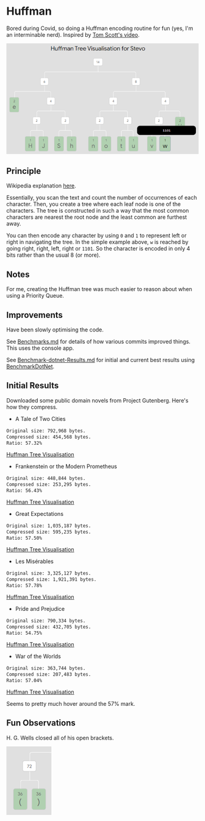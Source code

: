 # Huffman

Bored during Covid, so doing a Huffman encoding routine for fun (yes, I'm an interminable nerd). Inspired by [Tom Scott's video](https://www.youtube.com/watch?v=JsTptu56GM8).

![Huffman Tree Visualisation for Stevo](https://github.com/stevehjohn/Huffman/blob/master/Illustration.png "Huffman Tree Visualisation for Stevo")

## Principle

Wikipedia explanation [here](https://en.wikipedia.org/wiki/Huffman_coding).

Essentially, you scan the text and count the number of occurrences of each character. Then, you create a tree where each leaf node is one of the characters. The tree is constructed in such a way that the most common characters are nearest the root node and the least common are furthest away.

You can then encode any character by using `0` and `1` to represent left or right in navigating the tree. In the simple example above, `w` is reached by going right, right, left, right or `1101`. So the character is encoded in only 4 bits rather than the usual 8 (or more).

## Notes

For me, creating the Huffman tree was much easier to reason about when using a Priority Queue.

## Improvements

Have been slowly optimising the code.

See [Benchmarks.md](https://github.com/stevehjohn/Huffman/blob/master/Benchmarks.md) for details of how various commits improved things. This uses the console app.

See [Benchmark-dotnet-Results.md](https://github.com/stevehjohn/Huffman/blob/master/Benchmark-dotnet-Results.md) for initial and current best results using [BenchmarkDotNet](https://benchmarkdotnet.org/).

## Initial Results

Downloaded some public domain novels from Project Gutenberg. Here's how they compress.

- A Tale of Two Cities

```
Original size: 792,968 bytes.
Compressed size: 454,568 bytes.
Ratio: 57.32%
```

[Huffman Tree Visualisation](https://stevehjohn.github.io/Huffman/visualisations/A%20Tale%20of%20Two%20Cities.html)

- Frankenstein or the Modern Prometheus

```
Original size: 448,844 bytes.
Compressed size: 253,295 bytes.
Ratio: 56.43%
```

[Huffman Tree Visualisation](https://stevehjohn.github.io/Huffman/visualisations/Frankenstein%20or%20the%20Modern%20Prometheus.html)

- Great Expectations

```
Original size: 1,035,187 bytes.
Compressed size: 595,235 bytes.
Ratio: 57.50%
```

[Huffman Tree Visualisation](https://stevehjohn.github.io/Huffman/visualisations/Great%20Expectations.html)

- Les Misérables

```
Original size: 3,325,127 bytes.
Compressed size: 1,921,391 bytes.
Ratio: 57.78%
```

[Huffman Tree Visualisation](https://stevehjohn.github.io/Huffman/visualisations/Les%20Mis%C3%A9rables.html)

- Pride and Prejudice

```
Original size: 790,334 bytes.
Compressed size: 432,705 bytes.
Ratio: 54.75%
```

[Huffman Tree Visualisation](https://stevehjohn.github.io/Huffman/visualisations/Pride%20and%20Prejudice.html)

- War of the Worlds

```
Original size: 363,744 bytes.
Compressed size: 207,483 bytes.
Ratio: 57.04%
```

[Huffman Tree Visualisation](https://stevehjohn.github.io/Huffman/visualisations/War%20of%20the%20Worlds.html)

Seems to pretty much hover around the 57% mark.

## Fun Observations

H. G. Wells closed all of his open brackets.

![War of the Worlds Brackets Node](https://github.com/stevehjohn/Huffman/blob/master/WotW-Brackets.PNG "War of the Worlds Brackets Node")

